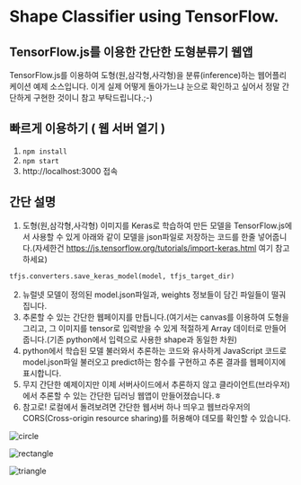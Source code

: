 



# Shape Classifier using TensorFlow.
## TensorFlow.js를 이용한 간단한 도형분류기 웹앱
TensorFlow.js를 이용하여 도형(원,삼각형,사각형)을 분류(inference)하는 웹어플리케이션 예제 소스입니다.
이게 실제 어떻게 돌아가느냐 눈으로 확인하고 싶어서 정말 간단하게 구현한 것이니 참고 부탁드립니다.;-)

## 빠르게 이용하기 ( 웹 서버 열기 )
1. `npm install`
2. `npm start`
3. http://localhost:3000 접속


## 간단 설명
1. 도형(원,삼각형,사각형) 이미지를 Keras로 학습하여 만든 모델을 TensorFlow.js에서 사용할 수 있게 아래와 같이 모델을 json파일로 저장하는 코드를 한줄 넣어줍니다.(자세한건 https://js.tensorflow.org/tutorials/import-keras.html 여기 참고하세요)
```python
tfjs.converters.save_keras_model(model, tfjs_target_dir)
```
2. 뉴럴넷 모델이 정의된 model.json파일과, weights 정보들이 담긴 파일들이 떨궈집니다.
3. 추론할 수 있는 간단한 웹페이지를 만듭니다.(여기서는 canvas를 이용하여 도형을 그리고, 그 이미지를 tensor로 입력받을 수 있게 적절하게 Array 데이터로 만들어줍니다.(기존 python에서 입력으로 사용한 shape과 동일한 차원)
4. python에서 학습된 모델 불러와서 추론하는 코드와 유사하게 JavaScript 코드로 model.json파일 불러오고 predict하는 함수를 구현하고 추론 결과를 웹페이지에 표시합니다.
5. 무지 간단한 예제이지만 이제 서버사이드에서 추론하지 않고 클라이언트(브라우저)에서 추론할 수 있는 간단한 딥러닝 웹앱이 만들어졌습니다.ㅎ
6. 참고로! 로컬에서 돌려보려면 간단한 웹서버 하나 띄우고 웹브라우저의 CORS(Cross-origin resource sharing)를 허용해야 데모를 확인할 수 있습니다.

![circle](https://raw.githubusercontent.com/choonguri/tfjs_shape_inference/master/public/images/circle.png)

![rectangle](https://raw.githubusercontent.com/choonguri/tfjs_shape_inference/master/public/images/rectangle.png)

![triangle](https://raw.githubusercontent.com/choonguri/tfjs_shape_inference/master/public/images/triangle.png)
